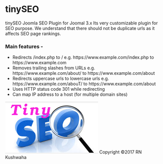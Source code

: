 # tinySEO
tinySEO Joomla SEO Plugin for Joomal 3.x
Its very customizable plugin for SEO purpose. We understand that there should not be duplicate urls as it affects SEO page rankings. 

<h3>Main features -</h3> 
<ul>
	 <li>
        Redirects /index.php to / 
        e.g. https://www.example.com/index.php to https://www.example.com 
    </li>
	 <li>
        Removes trailing slashes from URLs 
        e.g. https://www.example.com/about/ to https://www.example.com/about
     </li>
	 <li>
        Redirects uppercase urls to lowercase urls
        e.g. https://www.example.com/abouT/ to https://www.example.com/about
    </li>
	 <li>Uses HTTP status code 301 while redirecting</li>
	 <li>Can map IP address to a host (for multiple domain sites)</li>
 </ul> 
 
<img src="logo.png" />
Copyright ©2017 RN Kushwaha
